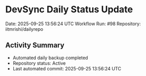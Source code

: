 # DevSync Daily Status Update
Date: 2025-09-25 13:56:24 UTC
Workflow Run: #98
Repository: iitmrishi/dailyrepo

## Activity Summary
- Automated daily backup completed
- Repository status: Active
- Last automated commit: 2025-09-25 13:56:24 UTC
